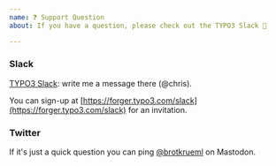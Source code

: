 ```yaml
---
name: ❓ Support Question
about: If you have a question, please check out the TYPO3 Slack 🤗

---
```


### Slack

[TYPO3 Slack](https://typo3.slack.com): write me a message there (@chris).

You can sign-up at [https://forger.typo3.com/slack](https://forger.typo3.com/slack) for an invitation.

### Twitter

If it's just a quick question you can ping [@brotkrueml](https://phpc.social/@brotkrueml) on Mastodon.
